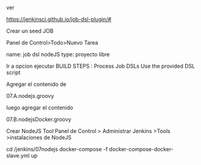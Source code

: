 ver

https://jenkinsci.github.io/job-dsl-plugin/#


Crear un seed JOB

Panel de Control>Todo>Nuevo Tarea

name: job dsl nodeJS
type: proyecto libre


Ir a opcion ejecutar
BUILD STEPS : Process Job DSLs
Use the provided DSL script

Agregar el contenido de 

07.A.nodejs.groovy

luego agregar el contenido

07.B.nodejsDocker.groovy

 
Crear NodeJS  Tool 
Panel de Control > Administrar Jenkins >Tools >instalaciones de NodeJS


cd /jenkins/07nodejs
docker-compose -f docker-compose-docker-slave.yml up
